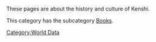 These pages are about the history and culture of Kenshi.

This category has the subcategory [Books](:Category:Books "wikilink").

[Category:World Data](Category:World_Data "wikilink")